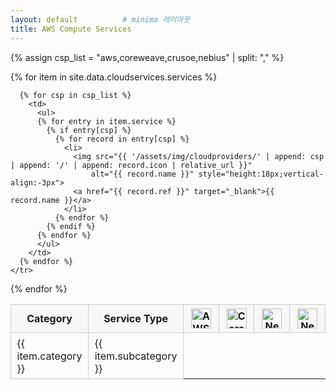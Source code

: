 ```yaml
---
layout: default          # minima 레이아웃
title: AWS Compute Services
---
```


<!-- ── 표를 확실히 ‘표답게’ 보이게 하는 최소 스타일 ── -->
<style>
  #comparison{border-collapse:collapse;width:100%;margin-top:1rem}
  #comparison th,#comparison td{border:1px solid #ccc;padding:.4em .6em}
  #comparison th{background:#f7f7f7;position:sticky;top:0}
  #comparison ul{margin:0;padding-left:1.2em}
</style>

<table id="comparison">
  <tr class="header" align="center">
    <th style="width:7%">Category</th>
    <th style="width:12%">Service Type</th>
    <th>
      <img src="{{ '/assets/img/logo/aws.svg' | relative_url }}"
           alt="AWS Logo" style="height:32px">
    </th>
    <th>
      <img src="{{ '/assets/img/logo/coreweave.png' | relative_url }}" 
           alt="CoreWeave" style="height:32px">
    </th>
    <th>
      <img src="{{ '/assets/img/logo/crusoe.svg' | relative_url }}" 
           alt="Nebius" style="height:32px">
    </th>
    <th>
      <img src="{{ '/assets/img/logo/nebius.svg' | relative_url }}" 
           alt="Nebius" style="height:32px">
    </th>
  </tr>

  {% assign csp_list = "aws,coreweave,crusoe,nebius" | split: "," %}

  {% for item in site.data.cloudservices.services %}
    <tr>
      <td>{{ item.category }}</td>
      <td>{{ item.subcategory }}</td>

      {% for csp in csp_list %}
        <td>
          <ul>
          {% for entry in item.service %}
            {% if entry[csp] %}
              {% for record in entry[csp] %}
                <li>
                  <img src="{{ '/assets/img/cloudproviders/' | append: csp | append: '/' | append: record.icon | relative_url }}"
                      alt="{{ record.name }}" style="height:18px;vertical-align:-3px">
                  <a href="{{ record.ref }}" target="_blank">{{ record.name }}</a>
                </li>
              {% endfor %}
            {% endif %}
          {% endfor %}
          </ul>
        </td>
      {% endfor %}
    </tr>
  {% endfor %}

</table>
